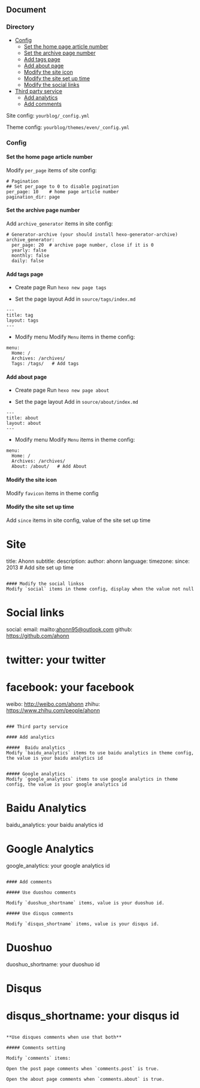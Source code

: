 ## Document

### Directory
- [Config](#Config)
  + [Set the home page article number](#Set_the_home_page_article_number)
  + [Set the archive page number](#Set_the_archive_page_number)
  + [Add tags page](#Add_tags_page)
  + [Add about page](#Add_about_page)
  + [Modify the site icon](#Modify_the_site_icon)
  + [Modify the site set up time](#Modify_the_site_set_up_time)
  + [Modify the social links](#Modify_the_social_links)
- [Third party service](#Third_party_service)
  + [Add analytics](#Add_analytics)
  + [Add comments](#Add_comments)

Site config: `yourblog/_config.yml`

Theme config: `yourblog/themes/even/_config.yml`

### Config

#### Set the home page article number
Modify `per_page` items of site config:
```
# Pagination
## Set per_page to 0 to disable pagination
per_page: 10    # home page article number
pagination_dir: page
```

#### Set the archive page number
Add `archive_generator` items in site config:

```
# Generator-archive (your should install hexo-generator-archive)
archive_generator:
  per_page: 20  # archive page number, close if it is 0
  yearly: false
  monthly: false
  daily: false
```

#### Add tags page 
- Create page
Run `hexo new page tags`

- Set the page layout
Add in `source/tags/index.md`

```
---
title: tag
layout: tags   
---
```

- Modify menu
Modify `Menu` items in theme config:

```
menu:
  Home: /
  Archives: /archives/
  Tags: /tags/   # Add tags
```

#### Add about page 
- Create page
Run `hexo new page about`

- Set the page layout
Add in `source/about/index.md`

```
---
title: about
layout: about   
---
```

- Modify menu
Modify `Menu` items in theme config:

```
menu:
  Home: /
  Archives: /archives/
  About: /about/   # Add About 
```

#### Modify the site icon
Modify `favicon` items in theme config

#### Modify the site set up time
Add `since` items in site config, value of the site set up time

# Site
title: Ahonn
subtitle:
description:
author: ahonn
language:
timezone:
since: 2013  # Add site set up time 
```

#### Modify the social linkss
Modify `social` items in theme config, display when the value not null

```
# Social links
social:
  email: mailto:ahonn95@outlook.com
  github: https://github.com/ahonn
  # twitter: your twitter
  # facebook: your facebook
  weibo: http://weibo.com/ahonn
  zhihu: https://www.zhihu.com/people/ahonn
```

### Third party service

#### Add analytics

#####  Baidu analytics
Modify `baidu_analytics` items to use baidu analytics in theme config, the value is your baidu analytics id


##### Google analytics
Modify `google_analytics` items to use google analytics in theme config, the value is your google analytics id

```
# Baidu Analytics
baidu_analytics: your baidu analytics id
# Google Analytics
google_analytics: your google analytics id
```

#### Add comments

##### Use duoshou comments 

Modify `duoshuo_shortname` items, value is your duoshuo id.

##### Use disqus comments

Modify `disqus_shortname` items, value is your disqus id.

```
# Duoshuo
duoshuo_shortname: your duoshuo id
# Disqus
# disqus_shortname: your disqus id
```

**Use disques comments when use that both**

##### Comments setting

Modify `comments` items:

Open the post page comments when `comments.post` is true.

Open the about page comments when `comments.about` is true.



